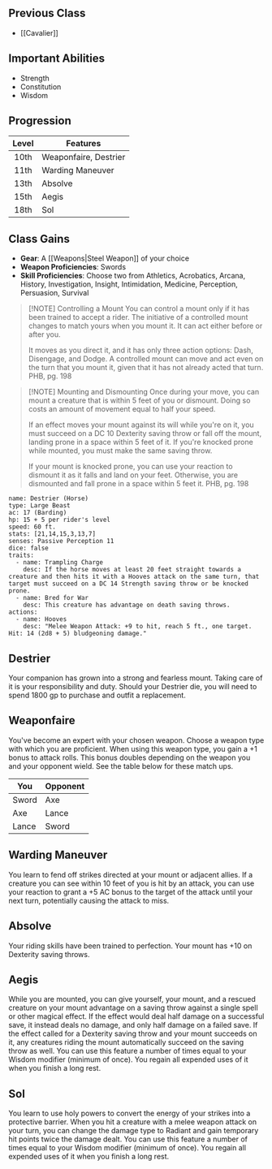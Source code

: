 ## Previous Class
- [[Cavalier]]
## Important Abilities
- Strength
- Constitution
- Wisdom
## Progression
| Level | Features              |
| :---: | --------------------- |
| 10th  | Weaponfaire, Destrier |
| 11th  | Warding Maneuver      |
| 13th  | Absolve               |
| 15th  | Aegis                 |
| 18th  | Sol                   |
## Class Gains
- **Gear**: A [[Weapons|Steel Weapon]] of your choice 
- **Weapon Proficiencies**: Swords
- **Skill Proficiencies**: Choose two from Athletics, Acrobatics, Arcana, History, Investigation, Insight, Intimidation, Medicine, Perception, Persuasion, Survival

> [!NOTE] Controlling a Mount
> You can control a mount only if it has been trained to accept a rider. The initiative of a controlled mount changes to match yours when you mount it. It can act either before or after you.
> 
> It moves as you direct it, and it has only three action options: Dash, Disengage, and Dodge. A controlled mount can move and act even on the turn that you mount it, given that it has not already acted that turn.
> PHB, pg. 198

> [!NOTE] Mounting and Dismounting
> Once during your move, you can mount a creature that is within 5 feet of you or dismount. Doing so costs an amount of movement equal to half your speed.
> 
> If an effect moves your mount against its will while you're on it, you must succeed on a DC 10 Dexterity saving throw or fall off the mount, landing prone in a space within 5 feet of it. If you're knocked prone while mounted, you must make the same saving throw.
> 
> If your mount is knocked prone, you can use your reaction to dismount it as it falls and land on your feet. Otherwise, you are dismounted and fall prone in a space within 5 feet it.
> PHB, pg. 198


```statblock
name: Destrier (Horse)
type: Large Beast
ac: 17 (Barding)
hp: 15 + 5 per rider's level
speed: 60 ft.
stats: [21,14,15,3,13,7]
senses: Passive Perception 11
dice: false
traits:
  - name: Trampling Charge
    desc: If the horse moves at least 20 feet straight towards a creature and then hits it with a Hooves attack on the same turn, that target must succeed on a DC 14 Strength saving throw or be knocked prone.
  - name: Bred for War
    desc: This creature has advantage on death saving throws.
actions:
  - name: Hooves
    desc: "Melee Weapon Attack: +9 to hit, reach 5 ft., one target. Hit: 14 (2d8 + 5) bludgeoning damage."
```

## Destrier
Your companion has grown into a strong and fearless mount. Taking care of it is your responsibility and duty. Should your Destrier die, you will need to spend 1800 gp to purchase and outfit a replacement.
## Weaponfaire
You've become an expert with your chosen weapon. Choose a weapon type with which you are proficient. When using this weapon type, you gain a +1 bonus to attack rolls. This bonus doubles depending on the weapon you and your opponent wield. See the table below for these match ups.

| You   | Opponent            |
| ----- | ------------------- |
| Sword | Axe                 |
| Axe   | Lance               |
| Lance | Sword               |

## Warding Maneuver
You learn to fend off strikes directed at your mount or adjacent allies.
If a creature you can see within 10 feet of you is hit by an attack, you can use your reaction to grant a +5 AC bonus to the target of the attack until your next turn, potentially causing the attack to miss.
## Absolve
Your riding skills have been trained to perfection.
Your mount has +10 on Dexterity saving throws.
## Aegis
While you are mounted, you can give yourself, your mount, and a rescued creature on your mount advantage on a saving throw against a single spell or other magical effect. If the effect would deal half damage on a successful save, it instead deals no damage, and only half damage on a failed save.
If the effect called for a Dexterity saving throw and your mount succeeds on it, any creatures riding the mount automatically succeed on the saving throw as well.
You can use this feature a number of times equal to your Wisdom modifier (minimum of once). You regain all expended uses of it when you finish a long rest.
## Sol
You learn to use holy powers to convert the energy of your strikes into a protective barrier.
When you hit a creature with a melee weapon attack on your turn, you can change the damage type to Radiant and gain temporary hit points twice the damage dealt.
You can use this feature a number of times equal to your Wisdom modifier (minimum of once). You regain all expended uses of it when you finish a long rest.